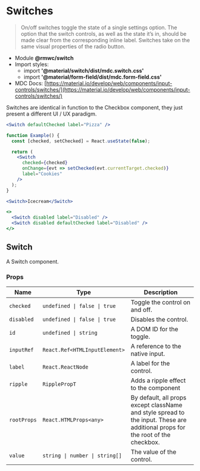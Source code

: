 # Switches

> On/off switches toggle the state of a single settings option. The option that the switch controls, as well as the state it’s in, should be made clear from the corresponding inline label. Switches take on the same visual properties of the radio button.

- Module **@rmwc/switch**
- Import styles:
  - import **'@material/switch/dist/mdc.switch.css'**
  - import **'@material/form-field/dist/mdc.form-field.css'**
- MDC Docs: [https://material.io/develop/web/components/input-controls/switches/](https://material.io/develop/web/components/input-controls/switches/)

Switches are identical in function to the Checkbox component, they just present a different UI / UX paradigm.

```jsx
<Switch defaultChecked label="Pizza" />
```

```jsx
function Example() {
  const [checked, setChecked] = React.useState(false);

  return (
    <Switch
      checked={checked}
      onChange={evt => setChecked(evt.currentTarget.checked)}
      label="Cookies"
    />
  );
}
```

```jsx
<Switch>Icecream</Switch>
```

```jsx
<>
  <Switch disabled label="Disabled" />
  <Switch disabled defaultChecked label="Disabled" />
</>
```

## Switch
A Switch component.

### Props

| Name | Type | Description |
|------|------|-------------|
| `checked` | `undefined \| false \| true` | Toggle the control on and off. |
| `disabled` | `undefined \| false \| true` | Disables the control. |
| `id` | `undefined \| string` | A DOM ID for the toggle. |
| `inputRef` | `React.Ref<HTMLInputElement>` | A reference to the native input. |
| `label` | `React.ReactNode` | A label for the control. |
| `ripple` | `RipplePropT` | Adds a ripple effect to the component |
| `rootProps` | `React.HTMLProps<any>` | By default, all props except className and style spread to the input. These are additional props for the root of the checkbox. |
| `value` | `string \| number \| string[]` | The value of the control. |


